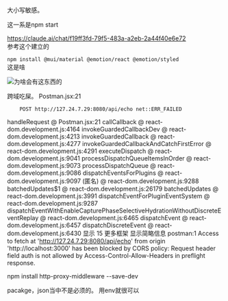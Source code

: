 大小写敏感。

这一系是npm start

https://claude.ai/chat/f19ff3fd-79f5-483a-a2eb-2a44f40e6e72  
参考这个建立的

`npm install @mui/material @emotion/react @emotion/styled`  
这是啥

![为啥会有这东西的](https://upload.moonchan.xyz/api/01LLWEUU3UNCW3DHAMVREJYFKFMYJFR3AW/image.png)

跨域吃屎。
Postman.jsx:21 
        
        
        POST http://127.24.7.29:8080/api/echo net::ERR_FAILED
handleRequest @ Postman.jsx:21
callCallback @ react-dom.development.js:4164
invokeGuardedCallbackDev @ react-dom.development.js:4213
invokeGuardedCallback @ react-dom.development.js:4277
invokeGuardedCallbackAndCatchFirstError @ react-dom.development.js:4291
executeDispatch @ react-dom.development.js:9041
processDispatchQueueItemsInOrder @ react-dom.development.js:9073
processDispatchQueue @ react-dom.development.js:9086
dispatchEventsForPlugins @ react-dom.development.js:9097
(匿名) @ react-dom.development.js:9288
batchedUpdates$1 @ react-dom.development.js:26179
batchedUpdates @ react-dom.development.js:3991
dispatchEventForPluginEventSystem @ react-dom.development.js:9287
dispatchEventWithEnableCapturePhaseSelectiveHydrationWithoutDiscreteEventReplay @ react-dom.development.js:6465
dispatchEvent @ react-dom.development.js:6457
dispatchDiscreteEvent @ react-dom.development.js:6430
显示 15 更多框架
显示简略信息
postman:1  Access to fetch at 'http://127.24.7.29:8080/api/echo' from origin 'http://localhost:3000' has been blocked by CORS policy: Request header field auth is not allowed by Access-Control-Allow-Headers in preflight response.


npm install http-proxy-middleware --save-dev

pacakge，json当中不是必须的。
用env就很可以